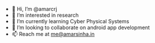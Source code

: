 - 👋 Hi, I’m @amarcrj
- 👀 I’m interested in research
- 🌱 I’m currently learning Cyber Physical Systems
- 💞️ I’m looking to collaborate on android app development
- 📫 Reach me at me@amarsinha.in

<!---
amarcrj/amarcrj is a ✨ special ✨ repository because its `README.md` (this file) appears on your GitHub profile.
You can click the Preview link to take a look at your changes.
--->

